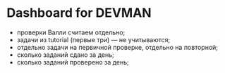 # Dashboard for DEVMAN
- проверки Валли считаем отдельно;
- задачи из tutorial (первые три) — не учитываются;
- отдельно задачи на первичной проверке, отдельно на повторной;
- сколько заданий сдано за день;
- сколько заданий проверено за день;